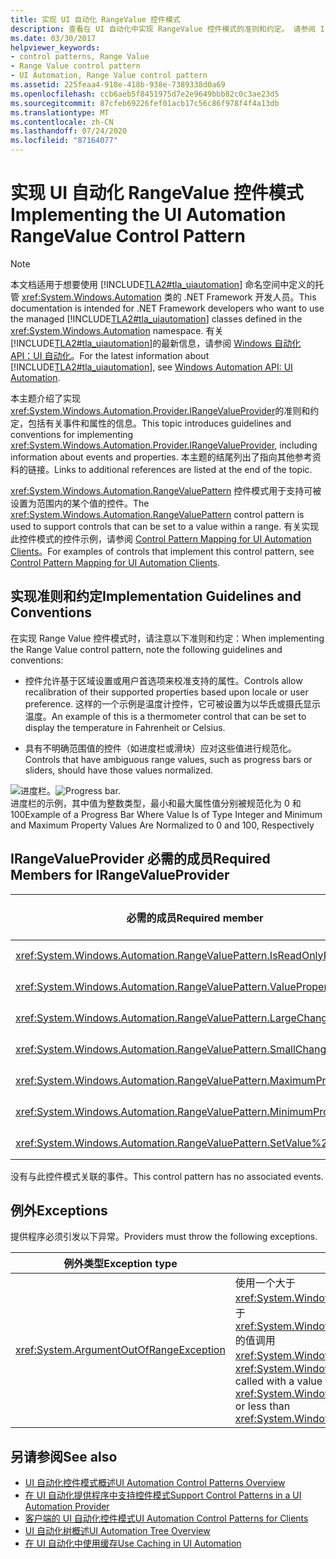 ```yaml
---
title: 实现 UI 自动化 RangeValue 控件模式
description: 查看在 UI 自动化中实现 RangeValue 控件模式的准则和约定。 请参阅 Irangevalueprovider 必需接口的必需成员。
ms.date: 03/30/2017
helpviewer_keywords:
- control patterns, Range Value
- Range Value control pattern
- UI Automation, Range Value control pattern
ms.assetid: 225feaa4-918e-418b-938e-7389338d0a69
ms.openlocfilehash: ccb6aeb5f8451975d7e2e9649bbb82c0c3ae23d5
ms.sourcegitcommit: 87cfeb69226fef01acb17c56c86f978f4f4a13db
ms.translationtype: MT
ms.contentlocale: zh-CN
ms.lasthandoff: 07/24/2020
ms.locfileid: "87164077"
---
```

# <a name="implementing-the-ui-automation-rangevalue-control-pattern"></a><span data-ttu-id="27f2d-104">实现 UI 自动化 RangeValue 控件模式</span><span class="sxs-lookup"><span data-stu-id="27f2d-104">Implementing the UI Automation RangeValue Control Pattern</span></span>
> [!NOTE]
> <span data-ttu-id="27f2d-105">本文档适用于想要使用 [!INCLUDE[TLA2#tla_uiautomation](../../../includes/tla2sharptla-uiautomation-md.md)] 命名空间中定义的托管 <xref:System.Windows.Automation> 类的 .NET Framework 开发人员。</span><span class="sxs-lookup"><span data-stu-id="27f2d-105">This documentation is intended for .NET Framework developers who want to use the managed [!INCLUDE[TLA2#tla_uiautomation](../../../includes/tla2sharptla-uiautomation-md.md)] classes defined in the <xref:System.Windows.Automation> namespace.</span></span> <span data-ttu-id="27f2d-106">有关 [!INCLUDE[TLA2#tla_uiautomation](../../../includes/tla2sharptla-uiautomation-md.md)]的最新信息，请参阅 [Windows 自动化 API：UI 自动化](/windows/win32/winauto/entry-uiauto-win32)。</span><span class="sxs-lookup"><span data-stu-id="27f2d-106">For the latest information about [!INCLUDE[TLA2#tla_uiautomation](../../../includes/tla2sharptla-uiautomation-md.md)], see [Windows Automation API: UI Automation](/windows/win32/winauto/entry-uiauto-win32).</span></span>  
  
 <span data-ttu-id="27f2d-107">本主题介绍了实现 <xref:System.Windows.Automation.Provider.IRangeValueProvider>的准则和约定，包括有关事件和属性的信息。</span><span class="sxs-lookup"><span data-stu-id="27f2d-107">This topic introduces guidelines and conventions for implementing <xref:System.Windows.Automation.Provider.IRangeValueProvider>, including information about events and properties.</span></span> <span data-ttu-id="27f2d-108">本主题的结尾列出了指向其他参考资料的链接。</span><span class="sxs-lookup"><span data-stu-id="27f2d-108">Links to additional references are listed at the end of the topic.</span></span>  
  
 <span data-ttu-id="27f2d-109"><xref:System.Windows.Automation.RangeValuePattern> 控件模式用于支持可被设置为范围内的某个值的控件。</span><span class="sxs-lookup"><span data-stu-id="27f2d-109">The <xref:System.Windows.Automation.RangeValuePattern> control pattern is used to support controls that can be set to a value within a range.</span></span> <span data-ttu-id="27f2d-110">有关实现此控件模式的控件示例，请参阅 [Control Pattern Mapping for UI Automation Clients](control-pattern-mapping-for-ui-automation-clients.md)。</span><span class="sxs-lookup"><span data-stu-id="27f2d-110">For examples of controls that implement this control pattern, see [Control Pattern Mapping for UI Automation Clients](control-pattern-mapping-for-ui-automation-clients.md).</span></span>  
  
<a name="Implementation_Guidelines_and_Conventions"></a>
## <a name="implementation-guidelines-and-conventions"></a><span data-ttu-id="27f2d-111">实现准则和约定</span><span class="sxs-lookup"><span data-stu-id="27f2d-111">Implementation Guidelines and Conventions</span></span>  
 <span data-ttu-id="27f2d-112">在实现 Range Value 控件模式时，请注意以下准则和约定：</span><span class="sxs-lookup"><span data-stu-id="27f2d-112">When implementing the Range Value control pattern, note the following guidelines and conventions:</span></span>  
  
- <span data-ttu-id="27f2d-113">控件允许基于区域设置或用户首选项来校准支持的属性。</span><span class="sxs-lookup"><span data-stu-id="27f2d-113">Controls allow recalibration of their supported properties based upon locale or user preference.</span></span> <span data-ttu-id="27f2d-114">这样的一个示例是温度计控件，它可被设置为以华氏或摄氏显示温度。</span><span class="sxs-lookup"><span data-stu-id="27f2d-114">An example of this is a thermometer control that can be set to display the temperature in Fahrenheit or Celsius.</span></span>  
  
- <span data-ttu-id="27f2d-115">具有不明确范围值的控件（如进度栏或滑块）应对这些值进行规范化。</span><span class="sxs-lookup"><span data-stu-id="27f2d-115">Controls that have ambiguous range values, such as progress bars or sliders, should have those values normalized.</span></span>  
  
 <span data-ttu-id="27f2d-116">![进度栏。](./media/uia-rangevaluepattern-progress-bar.PNG "UIA_RangeValuePattern_Progress_Bar")</span><span class="sxs-lookup"><span data-stu-id="27f2d-116">![Progress bar.](./media/uia-rangevaluepattern-progress-bar.PNG "UIA_RangeValuePattern_Progress_Bar")</span></span>  
<span data-ttu-id="27f2d-117">进度栏的示例，其中值为整数类型，最小和最大属性值分别被规范化为 0 和 100</span><span class="sxs-lookup"><span data-stu-id="27f2d-117">Example of a Progress Bar Where Value Is of Type Integer and Minimum and Maximum Property Values Are Normalized to 0 and 100, Respectively</span></span>  
  
<a name="Required_Members_for_the_IRangeValueProvider"></a>
## <a name="required-members-for-irangevalueprovider"></a><span data-ttu-id="27f2d-118">IRangeValueProvider 必需的成员</span><span class="sxs-lookup"><span data-stu-id="27f2d-118">Required Members for IRangeValueProvider</span></span>  
  
|<span data-ttu-id="27f2d-119">必需的成员</span><span class="sxs-lookup"><span data-stu-id="27f2d-119">Required member</span></span>|<span data-ttu-id="27f2d-120">成员类型</span><span class="sxs-lookup"><span data-stu-id="27f2d-120">Member type</span></span>|<span data-ttu-id="27f2d-121">说明</span><span class="sxs-lookup"><span data-stu-id="27f2d-121">Notes</span></span>|  
|---------------------|-----------------|-----------|  
|<xref:System.Windows.Automation.RangeValuePattern.IsReadOnlyProperty>|<span data-ttu-id="27f2d-122">属性</span><span class="sxs-lookup"><span data-stu-id="27f2d-122">Property</span></span>|<span data-ttu-id="27f2d-123">无</span><span class="sxs-lookup"><span data-stu-id="27f2d-123">None</span></span>|  
|<xref:System.Windows.Automation.RangeValuePattern.ValueProperty>|<span data-ttu-id="27f2d-124">属性</span><span class="sxs-lookup"><span data-stu-id="27f2d-124">Property</span></span>|<span data-ttu-id="27f2d-125">无</span><span class="sxs-lookup"><span data-stu-id="27f2d-125">None</span></span>|  
|<xref:System.Windows.Automation.RangeValuePattern.LargeChangeProperty>|<span data-ttu-id="27f2d-126">属性</span><span class="sxs-lookup"><span data-stu-id="27f2d-126">Property</span></span>|<span data-ttu-id="27f2d-127">无</span><span class="sxs-lookup"><span data-stu-id="27f2d-127">None</span></span>|  
|<xref:System.Windows.Automation.RangeValuePattern.SmallChangeProperty>|<span data-ttu-id="27f2d-128">属性</span><span class="sxs-lookup"><span data-stu-id="27f2d-128">Property</span></span>|<span data-ttu-id="27f2d-129">无</span><span class="sxs-lookup"><span data-stu-id="27f2d-129">None</span></span>|  
|<xref:System.Windows.Automation.RangeValuePattern.MaximumProperty>|<span data-ttu-id="27f2d-130">属性</span><span class="sxs-lookup"><span data-stu-id="27f2d-130">Property</span></span>|<span data-ttu-id="27f2d-131">无</span><span class="sxs-lookup"><span data-stu-id="27f2d-131">None</span></span>|  
|<xref:System.Windows.Automation.RangeValuePattern.MinimumProperty>|<span data-ttu-id="27f2d-132">属性</span><span class="sxs-lookup"><span data-stu-id="27f2d-132">Property</span></span>|<span data-ttu-id="27f2d-133">无</span><span class="sxs-lookup"><span data-stu-id="27f2d-133">None</span></span>|  
|<xref:System.Windows.Automation.RangeValuePattern.SetValue%2A>|<span data-ttu-id="27f2d-134">方法</span><span class="sxs-lookup"><span data-stu-id="27f2d-134">Methods</span></span>|<span data-ttu-id="27f2d-135">无</span><span class="sxs-lookup"><span data-stu-id="27f2d-135">None</span></span>|  
  
 <span data-ttu-id="27f2d-136">没有与此控件模式关联的事件。</span><span class="sxs-lookup"><span data-stu-id="27f2d-136">This control pattern has no associated events.</span></span>  
  
<a name="Exceptions"></a>
## <a name="exceptions"></a><span data-ttu-id="27f2d-137">例外</span><span class="sxs-lookup"><span data-stu-id="27f2d-137">Exceptions</span></span>  
 <span data-ttu-id="27f2d-138">提供程序必须引发以下异常。</span><span class="sxs-lookup"><span data-stu-id="27f2d-138">Providers must throw the following exceptions.</span></span>  
  
|<span data-ttu-id="27f2d-139">例外类型</span><span class="sxs-lookup"><span data-stu-id="27f2d-139">Exception type</span></span>|<span data-ttu-id="27f2d-140">条件</span><span class="sxs-lookup"><span data-stu-id="27f2d-140">Condition</span></span>|  
|--------------------|---------------|  
|<xref:System.ArgumentOutOfRangeException>|<span data-ttu-id="27f2d-141">使用一个大于<xref:System.Windows.Automation.RangeValuePattern.SetValue%2A> 或小于 <xref:System.Windows.Automation.RangeValuePattern.MaximumProperty> 的值调用 <xref:System.Windows.Automation.RangeValuePattern.MinimumProperty>。</span><span class="sxs-lookup"><span data-stu-id="27f2d-141"><xref:System.Windows.Automation.RangeValuePattern.SetValue%2A> is called with a value that is either greater than <xref:System.Windows.Automation.RangeValuePattern.MaximumProperty> or less than <xref:System.Windows.Automation.RangeValuePattern.MinimumProperty>.</span></span>|  
  
## <a name="see-also"></a><span data-ttu-id="27f2d-142">另请参阅</span><span class="sxs-lookup"><span data-stu-id="27f2d-142">See also</span></span>

- [<span data-ttu-id="27f2d-143">UI 自动化控件模式概述</span><span class="sxs-lookup"><span data-stu-id="27f2d-143">UI Automation Control Patterns Overview</span></span>](ui-automation-control-patterns-overview.md)
- [<span data-ttu-id="27f2d-144">在 UI 自动化提供程序中支持控件模式</span><span class="sxs-lookup"><span data-stu-id="27f2d-144">Support Control Patterns in a UI Automation Provider</span></span>](support-control-patterns-in-a-ui-automation-provider.md)
- [<span data-ttu-id="27f2d-145">客户端的 UI 自动化控件模式</span><span class="sxs-lookup"><span data-stu-id="27f2d-145">UI Automation Control Patterns for Clients</span></span>](ui-automation-control-patterns-for-clients.md)
- [<span data-ttu-id="27f2d-146">UI 自动化树概述</span><span class="sxs-lookup"><span data-stu-id="27f2d-146">UI Automation Tree Overview</span></span>](ui-automation-tree-overview.md)
- [<span data-ttu-id="27f2d-147">在 UI 自动化中使用缓存</span><span class="sxs-lookup"><span data-stu-id="27f2d-147">Use Caching in UI Automation</span></span>](use-caching-in-ui-automation.md)
